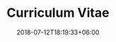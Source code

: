 ---
date: "2018-07-12T18:19:33+06:00"
description: This is meta description
title: Curriculum Vitae
---